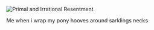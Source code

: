 ![Primal and Irrational Resentment](https://preview.redd.it/does-anyone-else-have-a-primal-and-irrational-resentment-v0-mwsnoeidlrdd1.jpeg?width=640&crop=smart&auto=webp&s=d7d17b2e98d2a7431d18699acc6ad5a0da47491f)

 Me when i wrap my pony hooves around sarklings necks

